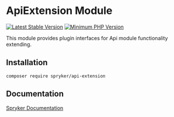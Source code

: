 # ApiExtension Module
[![Latest Stable Version](https://poser.pugx.org/spryker/api-extension/v/stable.svg)](https://packagist.org/packages/spryker/api-extension)
[![Minimum PHP Version](https://img.shields.io/badge/php-%3E%3D%208.1-8892BF.svg)](https://php.net/)

This module provides plugin interfaces for Api module functionality extending.

## Installation

```
composer require spryker/api-extension
```

## Documentation

[Spryker Documentation](https://docs.spryker.com)
